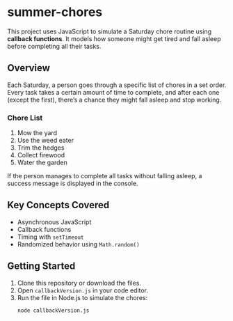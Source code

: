 # summer-chores
This project uses JavaScript to simulate a Saturday chore routine using **callback functions**. It models how someone might get tired and fall asleep before completing all their tasks.

## Overview

Each Saturday, a person goes through a specific list of chores in a set order. Every task takes a certain amount of time to complete, and after each one (except the first), there’s a chance they might fall asleep and stop working.

### Chore List

1. Mow the yard  
2. Use the weed eater  
3. Trim the hedges  
4. Collect firewood  
5. Water the garden

If the person manages to complete all tasks without falling asleep, a success message is displayed in the console.

## Key Concepts Covered

- Asynchronous JavaScript  
- Callback functions  
- Timing with `setTimeout`  
- Randomized behavior using `Math.random()`

## Getting Started

1. Clone this repository or download the files.
2. Open `callbackVersion.js` in your code editor.
3. Run the file in Node.js to simulate the chores:
   ```bash
   node callbackVersion.js
